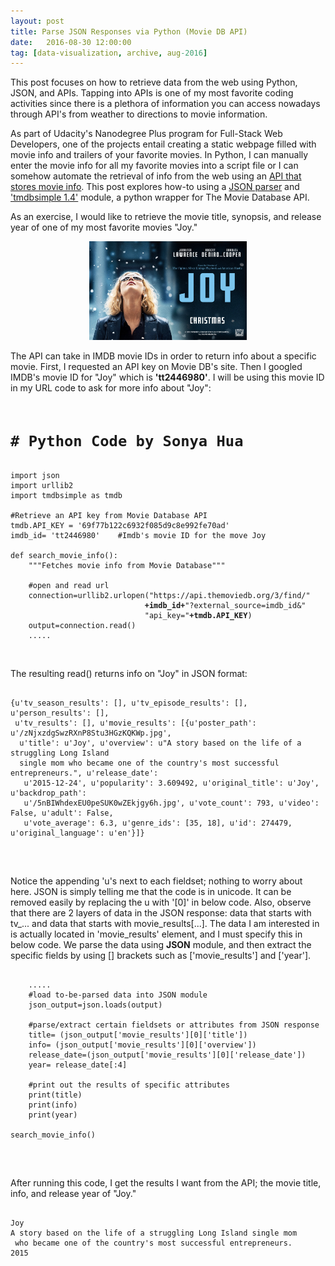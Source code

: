 ```yaml
---
layout: post
title: Parse JSON Responses via Python (Movie DB API)
date:   2016-08-30 12:00:00
tag: [data-visualization, archive, aug-2016]
---
```

<html>
<head><link rel="stylesheet" href="/css/main.css">
</head>
<p>This post focuses on how to retrieve data from the web using Python, JSON, and APIs. Tapping into APIs is one of my most favorite coding activities since there is a plethora of information you can access nowadays through API's from weather to directions to movie information.</p>

<p>As part of Udacity's Nanodegree Plus program for Full-Stack Web Developers, one of the projects entail creating a static webpage filled with movie info and trailers of your favorite movies. In Python, I can manually enter the movie info for all my favorite movies into a script file or I can somehow automate the retrieval of info from the web using an <a href="https://www.themoviedb.org/documentation/api">API that stores movie info</a>. This post explores how-to using a <a href="http://stackoverflow.com/questions/2835559/parsing-values-from-a-json-file-in-python">JSON parser</a> and <a href="https://pypi.python.org/pypi/tmdbsimple">'tmdbsimple 1.4'</a> module, a python wrapper for The Movie Database API.</p>
<p>As an exercise, I would like to retrieve the movie title, synopsis, and release year of one of my most favorite movies "Joy."</p>

<p><div align="center"><img src="/images/postimages/joy.jpg" width="50%" id="resp-image"></div></p>

<p>The API can take in IMDB movie IDs in order to return info about a specific movie. First, I requested an API key on Movie DB's site. Then I googled IMDB's movie ID for "Joy" which is <b>'tt2446980'</b>. I will be using this movie ID in my URL code to ask for more info about "Joy":</p>

<pre><code>
<h1># Python Code by Sonya Hua</h1>
import json
import urllib2
import tmdbsimple as tmdb

#Retrieve an API key from Movie Database API
tmdb.API_KEY = '69f77b122c6932f085d9c8e992fe70ad'
imdb_id= 'tt2446980'   <cmt> #Imdb's movie ID for the move Joy </cmt>

def search_movie_info():
    """Fetches movie info from Movie Database"""
    
    #open and read url
    connection=urllib2.urlopen("https://api.themoviedb.org/3/find/"
                              <b>+imdb_id+</b>"?external_source=imdb_id&"
                              "api_key="<b>+tmdb.API_KEY</b>)
    output=connection.read()
	.....
</code></pre>

<br>
<p>The resulting read() returns info on "Joy" in JSON format: </p>

<pre><code><cmt>
{u'tv_season_results': [], u'tv_episode_results': [], u'person_results': [],
 u'tv_results': [], u'movie_results': [{u'poster_path': u'/zNjxzdgSwzRXnP8Stu3HGzKQKWp.jpg',
  u'title': u'Joy', u'overview': u"A story based on the life of a struggling Long Island 
  single mom who became one of the country's most successful entrepreneurs.", u'release_date':
   u'2015-12-24', u'popularity': 3.609492, u'original_title': u'Joy', u'backdrop_path': 
   u'/5nBIWhdexEU0peSUK0wZEkjgy6h.jpg', u'vote_count': 793, u'video': False, u'adult': False, 
   u'vote_average': 6.3, u'genre_ids': [35, 18], u'id': 274479, u'original_language': u'en'}]}
   
</cmt></code></pre>
<br>
<p>Notice the appending 'u's next to each fieldset; nothing to worry about here. JSON is simply telling me that the code is in unicode. It can be removed easily by replacing the u with '[0]' in below code. Also, observe that there are 2 layers of data in the JSON response: data that starts with tv_... and data that starts with movie_results[...]. The data I am interested in is actually located in 'movie_results' element, and I must specify this in below code. We parse the data using <b>JSON</b> module, and then extract the specific fields by  using [] brackets such as ['movie_results'] and ['year'].</p>

<pre><code>
	.....
    <cmt>#load to-be-parsed data into JSON module</cmt>
    json_output=json.loads(output)
    
    <cmt>#parse/extract certain fieldsets or attributes from JSON response </cmt>
    title= (json_output['movie_results'][0]['title'])
    info= (json_output['movie_results'][0]['overview'])
    release_date=(json_output['movie_results'][0]['release_date'])
    year= release_date[:4]

    <cmt>#print out the results of specific attributes</cmt>
    print(title)
    print(info)
    print(year)
    
search_movie_info()

</code></pre>
<br>
<p> After running this code, I get the results I want from the API; the movie title, info, and release year of "Joy."

<pre><code><cmt>
Joy
A story based on the life of a struggling Long Island single mom
 who became one of the country's most successful entrepreneurs.
2015
</cmt></code></pre>
